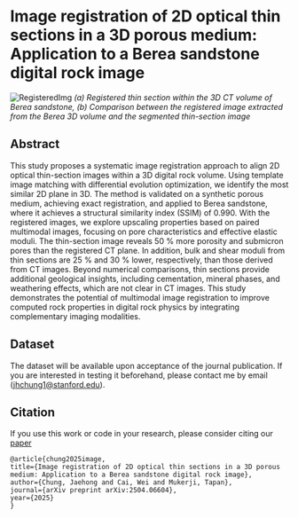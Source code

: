 # Image registration of 2D optical thin sections in a 3D porous medium: Application to a Berea sandstone digital rock image

![RegisteredImg](./readme_figs/Registered_TS_in_CT.png)
*(a) Registered thin section within the 3D CT volume of Berea sandstone, (b) Comparison between the registered image extracted from the Berea 3D volume and the segmented thin-section image*

## Abstract
This study proposes a systematic image registration approach to align 2D optical thin-section images within a 3D digital rock volume. Using template image matching with differential evolution optimization, we identify the most similar 2D plane in 3D. The method is validated on a synthetic porous medium, achieving exact registration, and applied to Berea sandstone, where it achieves a structural similarity index (SSIM) of 0.990. With the registered images, we explore upscaling properties based on paired multimodal images, focusing on pore characteristics and effective elastic moduli. The thin-section image reveals 50 \% more porosity and submicron pores than the registered CT plane. In addition, bulk and shear moduli from thin sections are 25 \% and 30 \% lower, respectively, than those derived from CT images. Beyond numerical comparisons, thin sections provide additional geological insights, including cementation, mineral phases, and weathering effects, which are not clear in CT images. This study demonstrates the potential of multimodal image registration to improve computed rock properties in digital rock physics by integrating complementary imaging modalities.

## Dataset
The dataset will be available upon acceptance of the journal publication. If you are interested in testing it beforehand, please contact me by email (jhchung1@stanford.edu).

## Citation
If you use this work or code in your research, please consider citing our [paper](https://arxiv.org/abs/2504.06604) 

    @article{chung2025image,
    title={Image registration of 2D optical thin sections in a 3D porous medium: Application to a Berea sandstone digital rock image},
    author={Chung, Jaehong and Cai, Wei and Mukerji, Tapan},
    journal={arXiv preprint arXiv:2504.06604},
    year={2025}
    }
